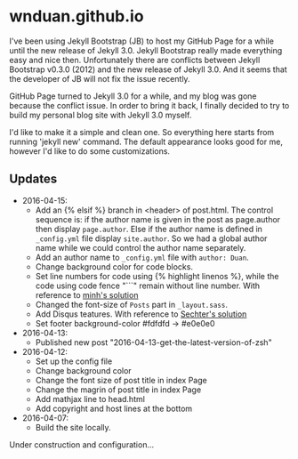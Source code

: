 # wnduan.github.io

I've been using Jekyll Bootstrap (JB) to host my GitHub Page for a while until the new release of Jekyll 3.0. Jekyll Bootstrap really made everything easy and nice then. Unfortunately there are conflicts between Jekyll Bootstrap v0.3.0 (2012) and the new release of Jekyll 3.0. And it seems that the developer of JB
will not fix the issue recently.

GitHub Page turned to Jekyll 3.0 for a while, and my blog was gone because the conflict issue. In order to bring it back, I finally decided to try to build my personal blog site with Jekyll 3.0 myself.

I'd like to make it a simple and clean one. So everything here starts from running 'jekyll new' command. The default appearance looks good for me, however I'd like to do some customizations.

## Updates

- 2016-04-15:
  - Add an {% elsif %} branch in \<header\> of post.html. The control sequence is: if the author name is given in the post as page.author then display `page.author`. Else if the author name is defined in `_config.yml` file display `site.author`. So we had a global author name while we could control the author name separately.
  - Add an author name to `_config.yml` file with `author: Duan`.
  - Change background color for code blocks.
  - Set line numbers for code using \{% highlight <lang> linenos %\}, while the code using code fence "\`\`\`" remain without line number. With reference to [minh's solution](http://www.minh.io/blog/2015/06/28/jekyll-line-numbers/)
  - Changed the font-size of `Posts` part in `_layout.sass`.
  - Add Disqus teatures. With reference to [Sechter's solution](http://sgeos.github.io/jekyll/disqus/2016/02/14/adding-disqus-to-a-jekyll-blog.html)
  - Set footer background-color #fdfdfd -> #e0e0e0 
- 2016-04-13:
  - Published new post "2016-04-13-get-the-latest-version-of-zsh"
- 2016-04-12:
  - Set up the config file
  - Change background color
  - Change the font size of post title in index Page
  - Change the magrin of post title in index Page
  - Add mathjax line to head.html
  - Add copyright and host lines at the bottom
- 2016-04-07:
  - Build the site locally.


Under construction and configuration...
